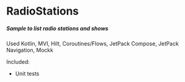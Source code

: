 # RadioStations

##### Sample to list radio stations and shows

Used Kotlin, MVI, Hilt, Coroutines/Flows, JetPack Compose, JetPack Navigation, Mockk

Included:
- Unit tests


